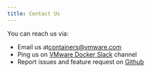 ```yaml
---
title: Contact Us
---
```


You can reach us via:

* Email us at[containers@vmware.com](containers@vmware.com)
* Ping us on [VMware Docker Slack](https://vmwarecode.slack.com/messages/docker/) channel
* Report issues and feature request on [Github](https://github.com/vmware/docker-volume-vsphere/issues)
